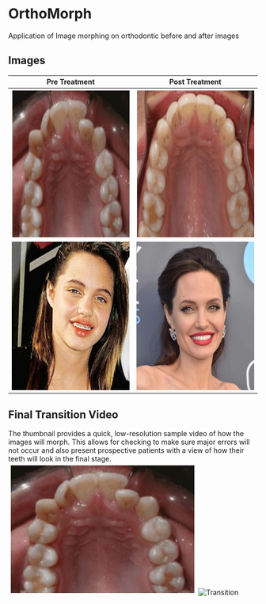 # OrthoMorph
Application of Image morphing on orthodontic before and after images

## Images
Pre Treatment            |  Post Treatment
:-------------------------:|:-------------------------:
<img src="img/ortho_init.jpg" width="300" height="300">  | <img src="img/ortho_fin.jpg" width="300" height="300"> 
 <img src="facemorph/angie_init.jpg" width="300" height="300">  | <img src="facemorph/angie_fin.jpg" width="300" height="300"> 

## Final Transition Video
The thumbnail provides a quick, low-resolution sample video of how the images will morph. This allows for checking to make sure major errors will not occur and also present prospective patients with a view of how their teeth will look in the final stage.
![Transition](video/morph.gif "Transition") ![Transition](facemorph/angiegif.gif "Transition")



